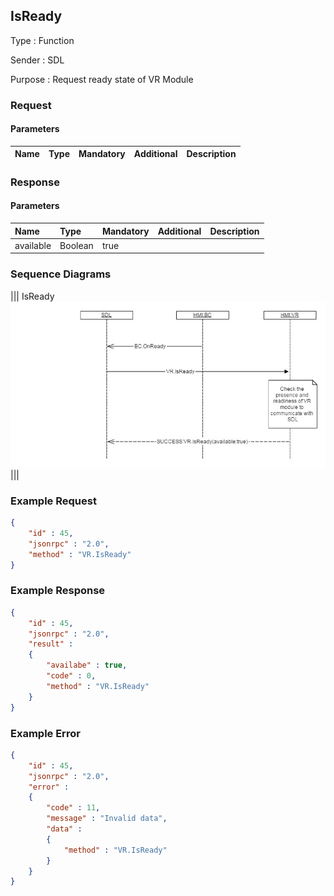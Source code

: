 ## IsReady

Type
: Function

Sender
: SDL

Purpose
: Request ready state of VR Module

### Request

#### Parameters

|Name|Type|Mandatory|Additional|Description|
|:---|:---|:--------|:---------|:----------|

### Response

#### Parameters

|Name|Type|Mandatory|Additional|Description|
|:---|:---|:--------|:---------|:----------|
|available|Boolean|true|||

### Sequence Diagrams
|||
IsReady
![IsReady](./assets/IsReady.png)
|||

### Example Request

```json
{
	"id" : 45,
	"jsonrpc" : "2.0",
	"method" : "VR.IsReady"
}
```
### Example Response

```json
{
	"id" : 45,
	"jsonrpc" : "2.0",
	"result" :
	{
		"availabe" : true,
		"code" : 0,
		"method" : "VR.IsReady"
	}
}
```

### Example Error

```json
{
	"id" : 45,
	"jsonrpc" : "2.0",
	"error" :
	{
		"code" : 11,
		"message" : "Invalid data",
		"data" :
		{
			"method" : "VR.IsReady"
		}
	}
}
```
